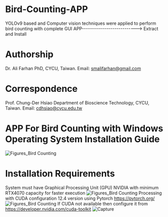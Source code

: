 # Bird-Counting-APP
YOLOv9 based and Computer vision techniques were applied to perform bird counting with complete GUI APP--------------------------->
Extract and Install
# Authorship
Dr. Ali Farhan PhD, CYCU, Taiwan. Email: smalifarhan@gmail.com
# Correspondence
Prof. Chung-Der Hsiao Department of Bioscience Technology, CYCU, Taiwan. Email: cdhsiao@cycu.edu.tw
# APP For Bird Counting with Windows Operating System Installation Guide
![Figures_Bird Counting](https://github.com/user-attachments/assets/465d3997-29aa-4a4a-acb6-45bab3b748fe)
# Installation Requirements
System must have Graphical Processing Unit (GPU) NVIDIA with minimum RTX4070 capacity for faster execution
![Figures_Bird Counting](https://github.com/user-attachments/assets/262687b2-86cc-494e-b52e-30952c2084cc)
Processing with CUDA configuration 12.4 version using Pytorch https://pytorch.org/
![Figures_Bird Counting](https://github.com/user-attachments/assets/7dfc2adb-b0d8-4306-af44-2136dc79d0a5)
If CUDA not available then configure it from  https://developer.nvidia.com/cuda-toolkit
![Capture](https://github.com/user-attachments/assets/c3252cbe-5aac-4a86-b0ce-0e83291a0a01)
